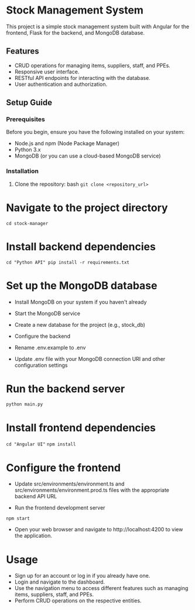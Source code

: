 # Stock Management System

This project is a simple stock management system built with Angular for the frontend, Flask for the backend, and MongoDB database.

## Features

- CRUD operations for managing items, suppliers, staff, and PPEs.
- Responsive user interface.
- RESTful API endpoints for interacting with the database.
- User authentication and authorization.

## Setup Guide

### Prerequisites

Before you begin, ensure you have the following installed on your system:

- Node.js and npm (Node Package Manager)
- Python 3.x
- MongoDB (or you can use a cloud-based MongoDB service)

### Installation

1. Clone the repository:
    bash
    ``git clone <repository_url>``

# Navigate to the project directory

``cd stock-manager``

# Install backend dependencies

``cd "Python API"
pip install -r requirements.txt``

# Set up the MongoDB database

- Install MongoDB on your system if you haven't already

- Start the MongoDB service

- Create a new database for the project (e.g., stock_db)

- Configure the backend

- Rename .env.example to .env

- Update .env file with your MongoDB connection URI and other configuration settings

# Run the backend server

``python main.py``

# Install frontend dependencies

``cd "Angular UI"``
``npm install``

# Configure the frontend

- Update src/environments/environment.ts and src/environments/environment.prod.ts files with the appropriate backend API URL

- Run the frontend development server

``npm start``

- Open your web browser and navigate to http://localhost:4200 to view the application.

# Usage
- Sign up for an account or log in if you already have one.
- Login and navigate to the dashboard.
- Use the navigation menu to access different features such as managing items, suppliers, staff, and PPEs.
- Perform CRUD operations on the respective entities.
